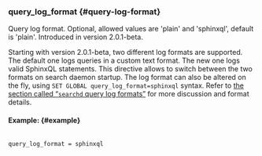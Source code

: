 ### query_log_format {#query-log-format}

Query log format. Optional, allowed values are &#039;plain&#039; and &#039;sphinxql&#039;, default is &#039;plain&#039;. Introduced in version 2.0.1-beta.

Starting with version 2.0.1-beta, two different log formats are supported. The default one logs queries in a custom text format. The new one logs valid SphinxQL statements. This directive allows to switch between the two formats on search daemon startup. The log format can also be altered on the fly, using `SET GLOBAL query_log_format=sphinxql` syntax. Refer to [the section called “`searchd` query log formats”](../../searchd_query_log_formats/README.md) for more discussion and format details.

#### Example: {#example}

```

query_log_format = sphinxql

```
